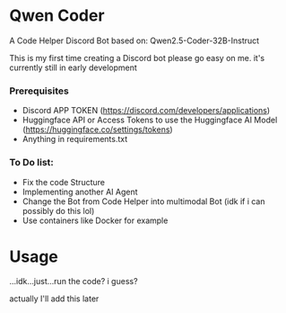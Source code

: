 # Qwen Coder
A Code Helper Discord Bot
based on: Qwen2.5-Coder-32B-Instruct

This is my first time creating a Discord bot please go easy on me.
it's currently still in early development

### Prerequisites
- Discord APP TOKEN (https://discord.com/developers/applications)
- Huggingface API or Access Tokens to use the Huggingface AI Model (https://huggingface.co/settings/tokens)
- Anything in requirements.txt

### To Do list:
- Fix the code Structure
- Implementing another AI Agent
- Change the Bot from Code Helper into multimodal Bot (idk if i can possibly do this lol)
- Use containers like Docker for example

# Usage
...idk...just...run the code? i guess?

actually I'll add this later